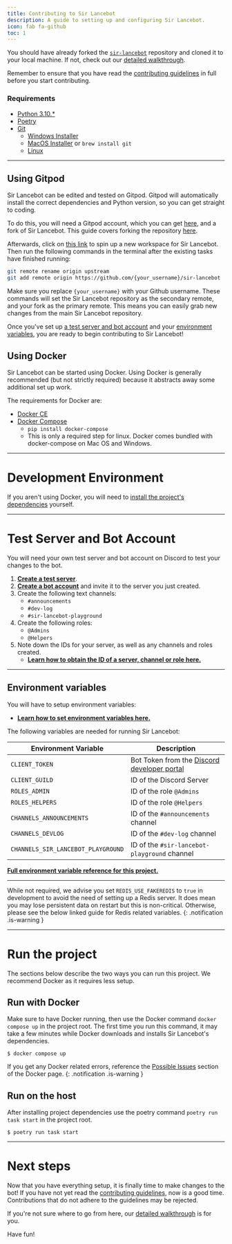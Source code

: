 ```yaml
---
title: Contributing to Sir Lancebot
description: A guide to setting up and configuring Sir Lancebot.
icon: fab fa-github
toc: 1
---
```


You should have already forked the [`sir-lancebot`](https://github.com/python-discord/sir-lancebot) repository and cloned it to your local machine. If not, check out our [detailed walkthrough](../#1-fork-and-clone-the-repo).

Remember to ensure that you have read the [contributing guidelines](../contributing-guidelines) in full before you start contributing.

### Requirements
- [Python 3.10.*](https://www.python.org/downloads/)
- [Poetry](https://github.com/python-poetry/poetry#installation)
- [Git](https://git-scm.com/downloads)
    - [Windows Installer](https://git-scm.com/download/win)
    - [MacOS Installer](https://git-scm.com/download/mac) or `brew install git`
    - [Linux](https://git-scm.com/download/linux)

---

## Using Gitpod
Sir Lancebot can be edited and tested on Gitpod. Gitpod will automatically install the correct dependencies and Python version, so you can get straight to coding.

To do this, you will need a Gitpod account, which you can get [here](https://www.gitpod.io/#get-started), and a fork of Sir Lancebot. This guide covers forking the repository [here](../forking-repository).

Afterwards, click on [this link](https://gitpod.io/#/github.com/python-discord/sir-lancebot) to spin up a new workspace for Sir Lancebot. Then run the following commands in the terminal after the existing tasks have finished running:
```sh
git remote rename origin upstream
git add remote origin https://github.com/{your_username}/sir-lancebot
```
Make sure you replace `{your_username}` with your Github username. These commands will set the Sir Lancebot repository as the secondary remote, and your fork as the primary remote. This means you can easily grab new changes from the main Sir Lancebot repository.

Once you've set up [a test server and bot account](#test-server-and-bot-account) and your [environment variables](#environment-variables), you are ready to begin contributing to Sir Lancebot!

## Using Docker
Sir Lancebot can be started using Docker. Using Docker is generally recommended (but not strictly required) because it abstracts away some additional set up work.

The requirements for Docker are:

* [Docker CE](https://docs.docker.com/install/)
* [Docker Compose](https://docs.docker.com/compose/install/)
    * `pip install docker-compose`
    * This is only a required step for linux. Docker comes bundled with docker-compose on Mac OS and Windows.

---
# Development Environment
If you aren't using Docker, you will need to [install the project's dependencies](../installing-project-dependencies) yourself.

---
# Test Server and Bot Account

You will need your own test server and bot account on Discord to test your changes to the bot.

1. [**Create a test server**](../setting-test-server-and-bot-account#setting-up-a-test-server).
2. [**Create a bot account**](../setting-test-server-and-bot-account#setting-up-a-bot-account) and invite it to the server you just created.
3. Create the following text channels:
    * `#announcements`
    * `#dev-log`
    * `#sir-lancebot-playground`
4. Create the following roles:
    * `@Admins`
    * `@Helpers`
5. Note down the IDs for your server, as well as any channels and roles created.
    * [**Learn how to obtain the ID of a server, channel or role here.**](../setting-test-server-and-bot-account#obtain-the-ids)

---

## Environment variables
You will have to setup environment variables:

* [**Learn how to set environment variables here.**](../configure-environment-variables)

The following variables are needed for running Sir Lancebot:

| Environment Variable               | Description                                                                                |
|------------------------------------|--------------------------------------------------------------------------------------------|
| `CLIENT_TOKEN`                     | Bot Token from the [Discord developer portal](https://discord.com/developers/applications) |
| `CLIENT_GUILD`                     | ID of the Discord Server                                                                   |
| `ROLES_ADMIN`                      | ID of the role `@Admins`                                                                   |
| `ROLES_HELPERS`                    | ID of the role `@Helpers`                                                                  |
| `CHANNELS_ANNOUNCEMENTS`           | ID of the `#announcements` channel                                                         |
| `CHANNELS_DEVLOG`                  | ID of the `#dev-log` channel                                                               |
| `CHANNELS_SIR_LANCEBOT_PLAYGROUND` | ID of the `#sir-lancebot-playground` channel                                               |

[**Full environment variable reference for this project.**](../sir-lancebot/env-var-reference)

---

While not required, we advise you set `REDIS_USE_FAKEREDIS` to `true` in development to avoid the need of setting up a Redis server.
It does mean you may lose persistent data on restart but this is non-critical.
Otherwise, please see the below linked guide for Redis related variables.
{: .notification .is-warning }

---
# Run the project
The sections below describe the two ways you can run this project. We recommend Docker as it requires less setup.

## Run with Docker
Make sure to have Docker running, then use the Docker command `docker compose up` in the project root.
The first time you run this command, it may take a few minutes while Docker downloads and installs Sir Lancebot's dependencies.

```shell
$ docker compose up
```

If you get any Docker related errors, reference the [Possible Issues](../docker#possible-issues) section of the Docker page.
{: .notification .is-warning }

## Run on the host
After installing project dependencies use the poetry command `poetry run task start` in the project root.

```shell
$ poetry run task start
```
---

# Next steps
Now that you have everything setup, it is finally time to make changes to the bot! If you have not yet read the [contributing guidelines](../contributing-guidelines.md), now is a good time. Contributions that do not adhere to the guidelines may be rejected.

If you're not sure where to go from here, our [detailed walkthrough](../#2-set-up-the-project) is for you.

Have fun!
